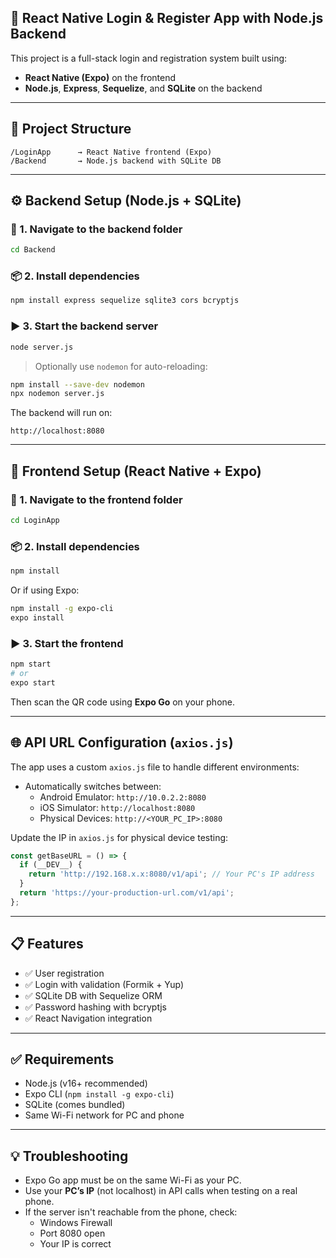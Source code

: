 ## 📱 React Native Login & Register App with Node.js Backend

This project is a full-stack login and registration system built using:

- **React Native (Expo)** on the frontend
- **Node.js**, **Express**, **Sequelize**, and **SQLite** on the backend

---

## 📂 Project Structure

```
/LoginApp      → React Native frontend (Expo)
/Backend       → Node.js backend with SQLite DB
```

---

## ⚙️ Backend Setup (Node.js + SQLite)

### 🔧 1. Navigate to the backend folder

```bash
cd Backend
```

### 📦 2. Install dependencies

```bash
npm install express sequelize sqlite3 cors bcryptjs
```

### ▶️ 3. Start the backend server

```bash
node server.js
```

> Optionally use `nodemon` for auto-reloading:

```bash
npm install --save-dev nodemon
npx nodemon server.js
```

The backend will run on:

```
http://localhost:8080
```

---

## 📱 Frontend Setup (React Native + Expo)

### 🔧 1. Navigate to the frontend folder

```bash
cd LoginApp
```

### 📦 2. Install dependencies

```bash
npm install
```

Or if using Expo:

```bash
npm install -g expo-cli
expo install
```

### ▶️ 3. Start the frontend

```bash
npm start
# or
expo start
```

Then scan the QR code using **Expo Go** on your phone.

---

## 🌐 API URL Configuration (`axios.js`)

The app uses a custom `axios.js` file to handle different environments:

- Automatically switches between:
  - Android Emulator: `http://10.0.2.2:8080`
  - iOS Simulator: `http://localhost:8080`
  - Physical Devices: `http://<YOUR_PC_IP>:8080`

Update the IP in `axios.js` for physical device testing:

```js
const getBaseURL = () => {
  if (__DEV__) {
    return 'http://192.168.x.x:8080/v1/api'; // Your PC's IP address
  }
  return 'https://your-production-url.com/v1/api';
};
```

---

## 📋 Features

- ✅ User registration
- ✅ Login with validation (Formik + Yup)
- ✅ SQLite DB with Sequelize ORM
- ✅ Password hashing with bcryptjs
- ✅ React Navigation integration

---

## ✅ Requirements

- Node.js (v16+ recommended)
- Expo CLI (`npm install -g expo-cli`)
- SQLite (comes bundled)
- Same Wi-Fi network for PC and phone

---

## 💡 Troubleshooting

- Expo Go app must be on the same Wi-Fi as your PC.
- Use your **PC’s IP** (not localhost) in API calls when testing on a real phone.
- If the server isn't reachable from the phone, check:
  - Windows Firewall
  - Port 8080 open
  - Your IP is correct
